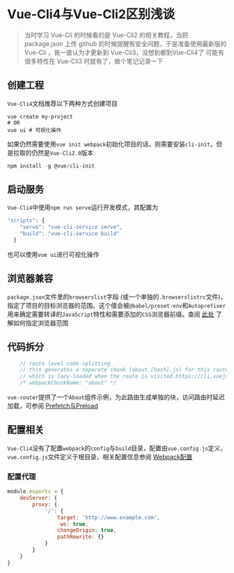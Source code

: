 # Vue-Cli4与Vue-Cli2区别浅谈

> 当时学习 Vue-Cli 的时候看的是 Vue-Cli2 的相关教程，当把 package.json 上传 github 的时候提醒有安全问题，于是准备使用最新版的 Vue-Cli ，我一直认为才更新到 Vue-Cli3，没想到都到Vue-Cli4了
> 可能有很多特性在 Vue-Cli3 时就有了，做个笔记记录一下

## 创建工程
`Vue-Cli4`文档推荐以下两种方式创建项目

```shell
vue create my-project
# OR
vue ui # 可视化操作
```
如果仍然需要使用`vue init webpack`初始化项目的话，则需要安装`cli-init`，但是拉取的仍然是`Vue-Cli2.0`版本

```powershell
npm install -g @vue/cli-init
```

## 启动服务
`Vue-Cli4`中使用`npm run serve`运行开发模式，其配置为

```javascript
"scripts": {
    "serve": "vue-cli-service serve",
    "build": "vue-cli-service build"
  }
```
也可以使用`vue ui`进行可视化操作

## 浏览器兼容
`package.json`文件里的`browserslist`字段 (或一个单独的`.browserslistrc`文件)，指定了项目的目标浏览器的范围。这个值会被`@babel/preset-env`和`Autoprefixer`用来确定需要转译的`JavaScript`特性和需要添加的`CSS`浏览器前缀。查阅 [此处](https://github.com/ai/browserslist) 了解如何指定浏览器范围

## 代码拆分

```javascript
    // route level code-splitting
    // this generates a separate chunk (about.[hash].js) for this route
    // which is lazy-loaded when the route is visited.https://cli.vuejs.org/zh/guide/html-and-static-assets.html#preload
    /* webpackChunkName: "about" */
```

`vue-router`提供了一个`About`组件示例，为此路由生成单独的块，访问路由时延迟加载，可参阅 [Prefetch与Preload](https://cli.vuejs.org/zh/guide/html-and-static-assets.html#preload)

## 配置相关
`Vue-Cli4`没有了配置`webpack`的`config`与`build`目录，配置由`vue.config.js`定义，`vue.config.js`文件定义于根目录，相关配置信息参阅 [Webpack配置](https://cli.vuejs.org/zh/guide/webpack.html#%E7%AE%80%E5%8D%95%E7%9A%84%E9%85%8D%E7%BD%AE%E6%96%B9%E5%BC%8F)
### 配置代理

```javascript
module.exports = {
    devServer: {
        proxy: {
            '/': {
                target: 'http://www.example.com',
                 ws: true,
                changeOrigin: true,
                pathRewrite: {}
            }
        }
    }
}
```
